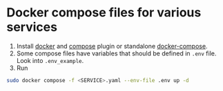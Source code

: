 # Docker compose files for various services

1. Install [docker](https://docs.docker.com/engine/install/) and [compose](https://docs.docker.com/compose/install/linux/) plugin or standalone [docker-compose](https://pypi.org/project/docker-compose/).
2. Some compose files have variables that should be defined in `.env` file. Look into `.env_example`.
3. Run

```bash
sudo docker compose -f <SERVICE>.yaml --env-file .env up -d
```
